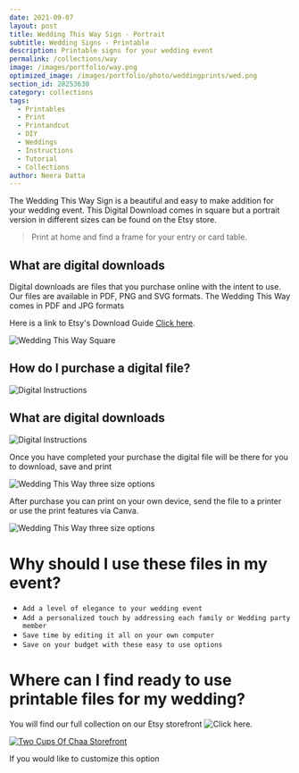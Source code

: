 ```yaml
---
date: 2021-09-07
layout: post
title: Wedding This Way Sign - Portrait
subtitle: Wedding Signs - Printable
description: Printable signs for your wedding event
permalink: /collections/way
image: /images/portfolio/way.png
optimized_image: /images/portfolio/photo/weddingprints/wed.png
section_id: 28253630
category: collections
tags:
  - Printables
  - Print
  - Printandcut
  - DIY
  - Weddings
  - Instructions
  - Tutorial
  - Collections
author: Neera Datta
---
```

The Wedding This Way Sign is a beautiful and easy to make addition for your wedding event. This Digital Download comes in square but a portrait version in different sizes can be found on the Etsy store. 
> Print at home and find a frame for your entry or card table. 
 ## What are digital downloads
Digital downloads are files that you purchase online with the intent to use. Our files are available in PDF, PNG and SVG formats. The Wedding This Way comes in PDF and JPG formats 

Here is a link to Etsy's Download Guide [Click here](https://help.etsy.com/hc/en-us/articles/115013328108-Downloading-a-Digital-Item?segment=shopping).

![Wedding This Way Square](https://i.etsystatic.com/21226651/r/il/26cfd8/2366494450/il_794xN.2366494450_3ijb.jpg)

## How do I purchase a digital file?

![Digital Instructions](https://i.etsystatic.com/21226651/r/il/745dd6/2631573253/il_794xN.2631573253_17ce.jpg)

## What are digital downloads

![Digital Instructions](https://i.etsystatic.com/21226651/r/il/410650/3627293992/il_794xN.3627293992_p6i0.jpg)

Once you have completed your purchase the digital file will be there for you to download, save and print

![Wedding This Way three size options](https://i.etsystatic.com/21226651/r/il/d7669d/3448533692/il_794xN.3448533692_r9vg.jpg)

After purchase you can print on your own device, send the file to a printer or use the print features via Canva. 

![Wedding This Way three size options](https://i.etsystatic.com/21226651/r/il/34ea73/3496188651/il_794xN.3496188651_7aty.jpg)

# Why should I use these files in my event?
- `Add a level of elegance to your wedding event`
- `Add a personalized touch by addressing each family or Wedding party member`
- `Save time by editing it all on your own computer`
- `Save on your budget with these easy to use options`

# Where can I find ready to use printable files for my wedding?

You will find our full collection on our Etsy storefront 
![Click here]().

[![Two Cups Of Chaa Storefront](/images/portfolio/covers/5.jpg)](https://www.etsy.com/shop/TwoCupsOfChaa)

If you would like to customize this option 